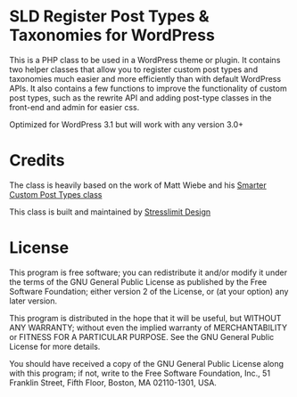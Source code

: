 # SLD Register Post Types & Taxonomies for WordPress

This is a PHP class to be used in a WordPress theme or plugin. It contains two helper classes that allow you to register custom post types and taxonomies much easier and more efficiently than with default WordPress APIs. It also contains a few functions to improve the functionality of custom post types, such as the rewrite API and adding post-type classes in the front-end and admin for easier css.

Optimized for WordPress 3.1 but will work with any version 3.0+

# Credits

The class is heavily based on the work of Matt Wiebe and his [Smarter Custom Post Types class](http://somadesign.ca/projects/smarter-custom-post-types/ "Smarter Custom Post Types class")

This class is built and maintained by [Stresslimit Design](http://stresslimitdesign.com/about-our-wordpress-expertise "Stresslimit Design")

# License

This program is free software; you can redistribute it and/or modify it under the terms of the GNU General Public License as published by the Free Software Foundation; either version 2 of the License, or (at your option) any later version.

This program is distributed in the hope that it will be useful, but WITHOUT ANY WARRANTY; without even the implied warranty of MERCHANTABILITY or FITNESS FOR A PARTICULAR PURPOSE.  See the GNU General Public License for more details.

You should have received a copy of the GNU General Public License along with this program; if not, write to the Free Software Foundation, Inc., 51 Franklin Street, Fifth Floor, Boston, MA  02110-1301, USA.
